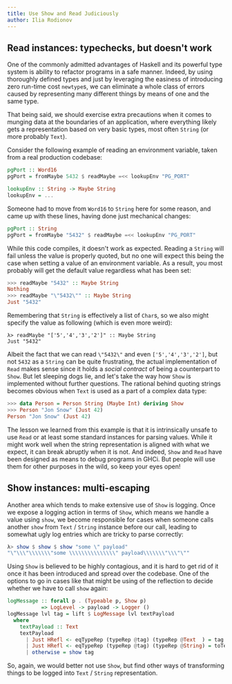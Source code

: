 ```yaml
---
title: Use Show and Read Judiciously
author: Ilia Rodionov
---
```


## Read instances: typechecks, but doesn't work

One of the commonly admitted advantages of Haskell and its powerful type system is ability to refactor programs in a safe manner. Indeed, by  using thoroughly defined types and just by leveraging the easiness of introducing zero run-time cost `newtype`s, we can eliminate a whole class of errors caused by representing many different things by means of one and the same type.

That being said, we should exercise extra precautions when it comes to munging data at the boundaries of an application, where everything likely gets a representation based on very basic types, most often `String` (or more probably `Text`).

Consider the following example of reading an environment variable, taken from a real production codebase:

```Haskell
pgPort :: Word16
pgPort = fromMaybe 5432 $ readMaybe =<< lookupEnv "PG_PORT"

lookupEnv :: String -> Maybe String
lookupEnv = ...
```

Someone had to move from `Word16` to `String` here for some reason, and came up with these lines, having done just mechanical changes:

```Haskell
pgPort :: String
pgPort = fromMaybe "5432" $ readMaybe =<< lookupEnv "PG_PORT"
```

While this code compiles, it doesn't work as expected. Reading a `String` will fail unless the value is properly quoted, but no one will expect this being the case when setting a value of an environment variable. As a result, you most probably will get the default value regardless what has been set:

```Haskell
>>> readMaybe "5432" :: Maybe String
Nothing
>>> readMaybe "\"5432\"" :: Maybe String
Just "5432"
```

Remembering that `String` is effectively a list of `Char`s, so we also might specify the value as following (which is even more weird):

```
λ> readMaybe "['5','4','3','2']" :: Maybe String
Just "5432"
```

Albeit the fact that we can read `\"5432\"` and even `['5','4','3','2']`, but not `5432` as a `String` can be quite frustrating, the actual implementation of `Read` makes sense since it holds a *social contract* of being a counterpart to `Show`. But let sleeping dogs lie, and let's take the way how `Show` is implemented without further questions. The rational behind quoting strings becomes obvious when `Text` is used as a part of a complex data type:

```Haskell
>>> data Person = Person String (Maybe Int) deriving Show
>>> Person "Jon Snow" (Just 42)
Person "Jon Snow" (Just 42)
```

The lesson we learned from this example is that it is intrinsically unsafe to use `Read` or at least some standard instances for parsing values. While it might work well when the string representation is aligned with what we expect, it can break abruptly when it is not. And indeed, `Show` and `Read` have been designed as means to debug programs in GHCi. But people will use them for other purposes in the wild, so keep your eyes open!

## Show instances: multi-escaping

Another area which tends to make extensive use of `Show` is logging. Once we expose a logging action in terms of `Show`, which means we handle a value using `show`, we become responsible for cases when someone calls another `show` from `Text` / `String` instance before our call, leading to somewhat ugly log entries which are tricky to parse correctly:

```Haskell
λ> show $ show $ show "some \" payload"
"\"\\\"\\\\\\\"some \\\\\\\\\\\\\\\" payload\\\\\\\"\\\"\""
```

Using `Show` is believed to be highly contagious, and it is hard to get rid of it once it has been introduced and spread over the codebase. One of the options to go in cases like that might be using of the reflection to decide whether we have to call `show` again:

```Haskell
logMessage :: forall p . (Typeable p, Show p)
           => LogLevel -> payload -> Logger ()
logMessage lvl tag = lift $ LogMessage lvl textPayload
  where
    textPayload :: Text
    textPayload
      | Just HRefl <- eqTypeRep (typeRep @tag) (typeRep @Text  ) = tag
      | Just HRefl <- eqTypeRep (typeRep @tag) (typeRep @String) = toText tag
      | otherwise = show tag
```

So, again, we would better not use `Show`, but find other ways of transforming things to be logged into `Text` / `String` representation.
